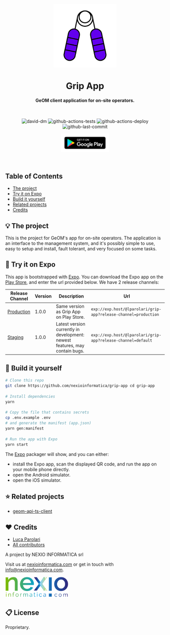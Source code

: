 <p align="center">
    <img src="docs/logo.png" alt="Logo" width="200px" />
    <h1 align="center">Grip App</h1>
</p>

<h4 align="center">GeOM client application for on-site operators.</h4>

<br />

<p align="center">
    <img src="https://david-dm.org/nexioinformatica/geom-api-ts-client.svg" alt="david-dm" />
    <img src="https://github.com/nexioinformatica/grip-app/workflows/publish-prod/badge.svg" alt="github-actions-tests" />
    <img src="https://github.com/nexioinformatica/grip-app/workflows/test/badge.svg" alt="github-actions-deploy" />
    <img src="https://img.shields.io/github/last-commit/nexioinformatica/grip-app.svg" alt="github-last-commit">
</p>

<p align="center">
  <a href="https://play.google.com/store/apps/details?id=com.nexioinformatica.grip.app">
    <img alt="google-play" src="docs/google-play-badge.png" width="150" />
  </a>
</p>

<br />

## Table of Contents

- [The project](#the-project)
- [Try it on Expo](#try-it-on-expo)
- [Build it yourself](#build-it-yourself)
- [Related projects](#related-projects)
- [Credits](#credits)

## 💡 The project

This is the project for GeOM's app for on-site operators. The application is an interface to the management system, and it's possibly simple to use, easy to setup and install, fault tolerant, and very focused on some tasks.

## 📱 Try it on Expo

This app is bootstrapped with [Expo](https://expo.io). You can download the Expo app on the [Play Store](https://play.google.com/store/apps/details?id=host.exp.exponent), and enter the url provided below. We have 2 release channels:

| Release Channel                                                                       | Version | Description                                                                 | Url                                                             |
| ------------------------------------------------------------------------------------- | ------- | --------------------------------------------------------------------------- | --------------------------------------------------------------- |
| [Production](https://expo.io/@lparolari/projects/grip-app?release-channel=production) | 1.0.0   | Same version as Grip App on Play Store.                                     | `exp://exp.host/@lparolari/grip-app?release-channel=production` |
| [Staging](https://expo.io/@lparolari/projects/grip-app?release-channel=default)       | 1.0.0   | Latest version currently in development: newest features, may contain bugs. | `exp://exp.host/@lparolari/grip-app?release-channel=default`    |

## 🔨 Build it yourself

```bash
# Clone this repo
git clone https://github.com/nexioinformatica/grip-app cd grip-app

# Install dependencies
yarn

# Copy the file that contains secrets
cp .env.example .env
# and generate the manifest (app.json)
yarn gen:manifest

# Run the app with Expo
yarn start
```

The [Expo](https://expo.io) packager will show, and you can either:

- install the Expo app, scan the displayed QR code, and run the app on your mobile phone directly.
- open the Android simulator.
- open the iOS simulator.

## ⭐ Related projects

- [geom-api-ts-client](https://github.com/nexioinformatica/geom-api-ts-client)

## ❤️ Credits

- [Luca Parolari](https://github.com/lparolari)
- [All contributors](https://github.com/nexioinformatica/grip-app/contributors)

A project by NEXIO INFORMATICA srl

Visit us at [nexioinformatica.com](https://nexioinformatica.com) or get in touch with [info@nexioinformatica.com](mailto:info@nexioinformatica.com).

<img src="docs/nexio-logo.png" width="200" />

## 📋 License

Proprietary.
